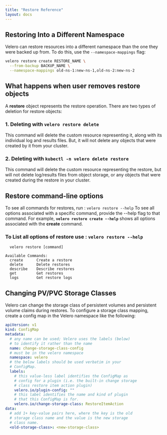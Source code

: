 ```yaml
---
title: "Restore Reference"
layout: docs
---
```


## Restoring Into a Different Namespace

Velero can restore resources into a different namespace than the one they were backed up from. To do this, use the `--namespace-mappings` flag:

```bash
velero restore create RESTORE_NAME \
  --from-backup BACKUP_NAME \
  --namespace-mappings old-ns-1:new-ns-1,old-ns-2:new-ns-2
```
## What happens when user removes restore objects
A **restore** object represents the restore operation. There are two types of deletion for restore objects:
### 1. Deleting with **`velero restore delete`**
This command will delete the custom resource representing it, along with its individual log and results files. But, it will not delete any objects that were created by it from your cluster.
### 2. Deleting with **`kubectl -n velero delete restore`**
This command will delete the custom resource representing the restore, but will not delete log/results files from object storage, or any objects that were created during the restore in your cluster.

## Restore command-line options
To see all commands for restores, run : `velero restore --help`
To see all options associated with a specific command, provide the --help flag to that command. For example,  **`velero restore create --help`** shows all options associated with the **create** command.

### To List all options of restore use : **`velero restore --help`**

```Usage:
  velero restore [command]

Available Commands:
  create      Create a restore
  delete      Delete restores
  describe    Describe restores
  get         Get restores
  logs        Get restore logs
```

## Changing PV/PVC Storage Classes

Velero can change the storage class of persistent volumes and persistent volume claims during restores. To configure a storage class mapping, create a config map in the Velero namespace like the following:

```yaml
apiVersion: v1
kind: ConfigMap
metadata:
  # any name can be used; Velero uses the labels (below)
  # to identify it rather than the name
  name: change-storage-class-config
  # must be in the velero namespace
  namespace: velero
  # the below labels should be used verbatim in your
  # ConfigMap.
  labels:
    # this value-less label identifies the ConfigMap as
    # config for a plugin (i.e. the built-in change storage
    # class restore item action plugin)
    velero.io/plugin-config: ""
    # this label identifies the name and kind of plugin
    # that this ConfigMap is for.
    velero.io/change-storage-class: RestoreItemAction
data:
  # add 1+ key-value pairs here, where the key is the old
  # storage class name and the value is the new storage
  # class name.
  <old-storage-class>: <new-storage-class>
```
